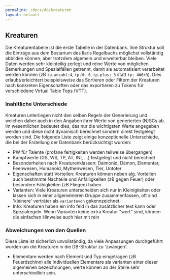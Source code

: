 ```yaml
---
permalink: /docs/db/kreaturen
layout: default
---
```


## Kreaturen

Die Kreaturentabelle ist die erste Tabelle in der Datenbank. Ihre Struktur soll die Einträge aus dem Bestarium des Ilaris Regelbuchs möglichst vollständig abbilden können, aber trotzdem algemein und erweiterbar bleiben. Viele Daten werden sehr kleinteilig zerlegt und reine Werte von möglichen Bemerkungen und Spezialfällen getrennt, damit sie automatisiert verarbeitet werden können (zB `tp.anzahl:4`, `tp.W: 6`, `tp.plus: 3` statt `tp: 4W6+3`). Dies erlaubt/erleichtert beispielsweise das Sortieren oder Filtern der Kreaturen nach konkreten Eigenschaften oder das exportieren zu Tokens für verschiedene Virtual Table Tops (VTT).

### Inahltliche Unterschiede

Kreaturen unterliegen nicht den selben Regeln der Generierung und weichen daher auch in den Angaben ihrer Werte von generierten (N)SCs ab. Im wesentlichen bedeutet dies, das nur die wichtigsten Werte angegeben werden und diese nicht dynamisch berechnet sondern direkt festgelegt worden sind. Die folgende Liste zeigt einige konzeptionelle Unterschiede, die bei der Erstellung der Datenbank berücksichtigt wurden:

* PW für Talente (profane fertigkeiten werden teilweise übergangen)
* Kampfwerte (GS, WS, TP, AT, INI, ...) festgelegt und nicht berechnet
* Besonderheiten nach Kreaturenklassen: Daimonid, Dämon, Elementar, Feenwesen, Humanoid, Mythenwesen, Tier, Untoter
*  Eigenschaften statt Vorteilen: Kreaturen können neben alg. Vorteilen auch bestimmte Nachteile und Anfälligkeiten (zB gegen Feuer) oder besondere Fähigkeiten (zB Fliegen) haben.
* Varianten: Viele Kreaturen unterscheiden sich nur in Kleinigkeiten oder lassen sich in einer allgemeineren Gruppe zusammenfassen, oft sind 'kleinere' verträter als `variantevon` gekennzeichnet.
* Info: Kreaturen haben ein info feld in das zusätzlicher text kann oder Spezialregeln. Wenn Varianten keine extra Kreatur "wert" sind, können die einfachen Hinweise auch hier mit rein



### Abweichungen von den Quellen

Diese Liste ist sicherlich unvollständig, da viele Anpassungen durchgeführt wurden um die Kreaturen in die DB-Struktur zu 'zwängen'.

* Elementare werden nach Element und Typ eingetragen (zB Feuerdschinn) alle Individuellen Elementare als varianten einer dieser algemeinen bezeichnungen, werte können an der Stelle sehr unterschiedlich sein.